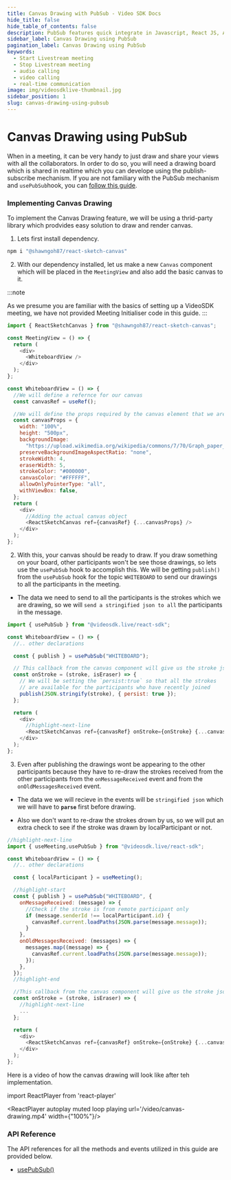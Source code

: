 ```yaml
---
title: Canvas Drawing with PubSub - Video SDK Docs
hide_title: false
hide_table_of_contents: false
description: PubSub features quick integrate in Javascript, React JS, Android, IOS, React Native, Flutter with Video SDK to add live video & audio conferencing to your applications.
sidebar_label: Canvas Drawing using PubSub
pagination_label: Canvas Drawing using PubSub
keywords:
  - Start Livestream meeting
  - Stop Livestream meeting
  - audio calling
  - video calling
  - real-time communication
image: img/videosdklive-thumbnail.jpg
sidebar_position: 1
slug: canvas-drawing-using-pubsub
---
```


# Canvas Drawing using PubSub

When in a meeting, it can be very handy to just draw and share your views with all the collaborators. In order to do so, you will need a drawing board which is shared in realtime which you can develope using the publish-subscribe mechanism. If you are not familiary with the PubSub mechanism and `usePubSub`hook, you can [follow this guide](./pubsub).

### Implementing Canvas Drawing

To implement the Canvas Drawing feature, we will be using a thrid-party library which prodvides easy solution to draw and render canvas.

1. Lets first install dependency.

```bash
npm i "@shawngoh87/react-sketch-canvas"
```

2. With our dependency installed, let us make a new `Canvas` component which will be placed in the `MeetingView` and also add the basic canvas to it.

:::note

As we presume you are familiar with the basics of setting up a VideoSDK meeting, we have not provided Meeting Initialiser code in this guide.
:::

```js
import { ReactSketchCanvas } from "@shawngoh87/react-sketch-canvas";

const MeetingView = () => {
  return (
    <div>
      <WhiteboardView />
    </div>
  );
};

const WhiteboardView = () => {
  //We will define a refernce for our canvas
  const canvasRef = useRef();

  //We will define the props required by the canvas element that we are using
  const canvasProps = {
    width: "100%",
    height: "500px",
    backgroundImage:
      "https://upload.wikimedia.org/wikipedia/commons/7/70/Graph_paper_scan_1600x1000_%286509259561%29.jpg",
    preserveBackgroundImageAspectRatio: "none",
    strokeWidth: 4,
    eraserWidth: 5,
    strokeColor: "#000000",
    canvasColor: "#FFFFFF",
    allowOnlyPointerType: "all",
    withViewBox: false,
  };
  return (
    <div>
      //Adding the actual canvas object
      <ReactSketchCanvas ref={canvasRef} {...canvasProps} />
    </div>
  );
};
```

2. With this, your canvas should be ready to draw. If you draw something on your board, other participants won't be see those drawings, so lets use the `usePubSub` hook to accomplish this. We will be getting `publish()` from the `usePubSub` hook for the topic `WHITEBOARD` to send our drawings to all the participants in the meeting.

- The data we need to send to all the participants is the strokes which we are drawing, so we will `send a stringified json to all` the participants in the message.

```js
import { usePubSub } from "@videosdk.live/react-sdk";

const WhiteboardView = () => {
  //.. other declarations

  const { publish } = usePubSub("WHITEBOARD");

  // This callback from the canvas component will give us the stroke json we need to share
  const onStroke = (stroke, isEraser) => {
    // We will be setting the `persist:true` so that all the strokes
    // are available for the participants who have recently joined
    publish(JSON.stringify(stroke), { persist: true });
  };

  return (
    <div>
      //highlight-next-line
      <ReactSketchCanvas ref={canvasRef} onStroke={onStroke} {...canvasProps} />
    </div>
  );
};
```

3. Even after publishing the drawings wont be appearing to the other participants because they have to re-draw the strokes received from the other participants from the `onMessageReceived` event and from the `onOldMessagesReceived` event.

- The data we we will recieve in the events will be `stringified json` which we will have to **`parse`** first before drawing.

- Also we don't want to re-draw the strokes drown by us, so we will put an extra check to see if the stroke was drawn by localParticipant or not.

```js
//highlight-next-line
import { useMeeting,usePubSub } from "@videosdk.live/react-sdk";

const WhiteboardView = () => {
  //.. other declarations

  const { localParticipant } = useMeeting();

  //highlight-start
  const { publish } = usePubSub("WHITEBOARD", {
    onMessageReceived: (message) => {
      //Check if the stroke is from remote participant only
      if (message.senderId !== localParticipant.id) {
        canvasRef.current.loadPaths(JSON.parse(message.message));
      }
    },
    onOldMessagesReceived: (messages) => {
      messages.map((message) => {
        canvasRef.current.loadPaths(JSON.parse(message.message));
      });
    },
  });
  //highlight-end

  //This callback from the canvas component will give us the stroke json we need to share
  const onStroke = (stroke, isEraser) => {
    //highlight-next-line
    ...
  };

  return (
    <div>
      <ReactSketchCanvas ref={canvasRef} onStroke={onStroke} {...canvasProps} />
    </div>
  );
};
```

Here is a video of how the canvas drawing will look like after teh implementation.

import ReactPlayer from 'react-player'

<div style={{textAlign: 'center'}}>

<ReactPlayer autoplay muted loop playing url='/video/canvas-drawing.mp4' width={"100%"}/>

</div>

### API Reference

The API references for all the methods and events utilized in this guide are provided below.

- [usePubSub()](/react/api/sdk-reference/use-pubsub)
